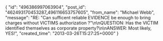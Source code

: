  {
   "id": "496386997063904",
   "post_id": "462493170453287_496116653757605",
   "from_name": "Michael Webb",
   "message": "RE: \"Can sufficent reliable EVIDENCE be enough to bring charges without VICTIMS authorization ?\"\n\nQUESTION: Has the VICTIM identified themselves as corporate property?\n\nANSWER: Most likely, YES!",
   "created_time": "2013-03-26T15:27:25+0000"
 }
